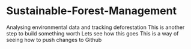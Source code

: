 # Sustainable-Forest-Management
Analysing environmental data and tracking deforestation
This is another step to build something worth
Lets see how this goes
This is a way of seeing how to push changes to Github
